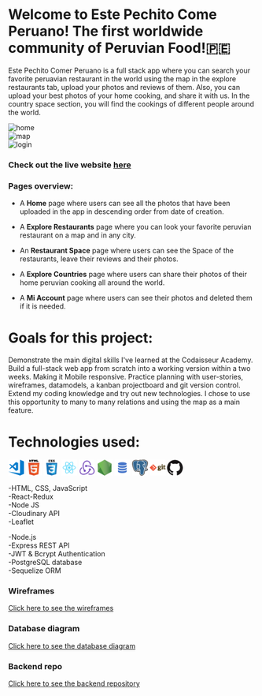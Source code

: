 # Welcome to Este Pechito Come Peruano! The first worldwide community of Peruvian Food!🇵🇪

Este Pechito Comer Peruano is a full stack app where you can search your favorite peruavian restaurant in the world using the map in the explore restaurants tab, upload your photos and reviews of them. Also, you can upload your best photos of your home cooking, and share it with us. In the country space section, you will find the cookings of different people around the world.

![home](https://user-images.githubusercontent.com/82595938/125625754-28c7292b-caef-4e27-b97d-561d382c7dfe.gif) <br/>
![map](https://user-images.githubusercontent.com/82595938/125625859-911abade-7686-4bbb-886c-a03dc0c9eb35.gif) <br/>
![login](https://user-images.githubusercontent.com/82595938/125625835-3a177206-63a7-4a75-8d96-9be9270c70f1.gif)

### Check out the live website [here](https://amazing-curran-aaef74.netlify.app/)



### Pages overview: ###

- A **Home** page where users can see all the photos that have been uploaded in the app in descending order from date of creation. 

- A **Explore Restaurants** page where you can look your favorite peruvian restaurant on a map and in any city.

- An **Restaurant Space** page where users can see the Space of the restaurants, leave their reviews and their photos.

- A **Explore Countries** page where users can share their photos of their home peruvian cooking all around the world.

- A **Mi Account** page where users can see their photos and deleted them if it is needed.


# Goals for this project:
Demonstrate the main digital skills I've learned at the Codaisseur Academy.
Build a full-stack web app from scratch into a working version within a two weeks. Making it Mobile responsive.
Practice planning with user-stories, wireframes, datamodels, a kanban projectboard and git version control.
Extend my coding knowledge and try out new technologies. I chose to use this opportunity to many to many relations and using the map as a main feature.

# Technologies used:

<img height="32" width="32" src="https://raw.githubusercontent.com/github/explore/80688e429a7d4ef2fca1e82350fe8e3517d3494d/topics/visual-studio-code/visual-studio-code.png" /> <img height="32" width="32" src="https://raw.githubusercontent.com/github/explore/80688e429a7d4ef2fca1e82350fe8e3517d3494d/topics/html/html.png" /> <img height="32" width="32" src="https://raw.githubusercontent.com/github/explore/80688e429a7d4ef2fca1e82350fe8e3517d3494d/topics/css/css.png" />  <img height="32" width="32" src="https://raw.githubusercontent.com/github/explore/80688e429a7d4ef2fca1e82350fe8e3517d3494d/topics/react/react.png" /> <img height="32" width="32" src="https://raw.githubusercontent.com/github/explore/80688e429a7d4ef2fca1e82350fe8e3517d3494d/topics/redux/redux.png" /> <img height="32" width="32" src="https://raw.githubusercontent.com/github/explore/80688e429a7d4ef2fca1e82350fe8e3517d3494d/topics/nodejs/nodejs.png" /> <img height="32" width="32" src="https://raw.githubusercontent.com/github/explore/80688e429a7d4ef2fca1e82350fe8e3517d3494d/topics/sql/sql.png" /> <img height="32" width="32" src="https://raw.githubusercontent.com/github/explore/80688e429a7d4ef2fca1e82350fe8e3517d3494d/topics/postgresql/postgresql.png" /> <img height="32" width="32" src="https://raw.githubusercontent.com/github/explore/80688e429a7d4ef2fca1e82350fe8e3517d3494d/topics/git/git.png" /> <img height="32" width="32" src="https://raw.githubusercontent.com/github/explore/78df643247d429f6cc873026c0622819ad797942/topics/github/github.png" />

-HTML, CSS, JavaScript <br/>
-React-Redux <br/>
-Node JS <br/>
-Cloudinary API <br/>
-Leaflet <br/>

-Node.js <br/>
-Express REST API <br/>
-JWT & Bcrypt Authentication <br/>
-PostgreSQL database <br/>
-Sequelize ORM 

### Wireframes ###

[Click here to see the wireframes](https://drive.google.com/file/d/1G2LDuB_7z61psoLN7igejOmk-zlRIJQP/view)

### Database diagram ###

[Click here to see the database diagram](https://dbdiagram.io/d/60c7605a0c1ff875fcd4bfc7)

### Backend repo ###

[Click here to see the backend repository](https://github.com/luisgereda/portfolioBack)



